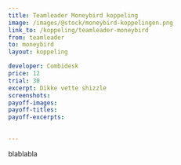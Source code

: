```yaml
---
title: Teamleader Moneybird koppeling
image: /images/@stock/moneybird-koppelingen.png
link_to: /koppeling/teamleader-moneybird
from: teamleader
to: moneybird
layout: koppeling

developer: Combidesk
price: 12
trial: 30
excerpt: Dikke vette shizzle
screenshots:
payoff-images:
payoff-titles:
payoff-excerpts:

 
---
```


blablabla